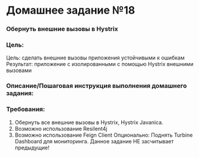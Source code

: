 # Домашнее задание №18
### Обернуть внешние вызовы в Hystrix

### Цель:
Цель: сделать внешние вызовы приложения устойчивыми к ошибкам
Результат: приложение с изолированными с помощью Hystrix внешними вызовами

### Описание/Пошаговая инструкция выполнения домашнего задания:
### Требования:
1. Обернуть все внешние вызовы в Hystrix, Hystrix Javanica.
2. Возможно использование Resilent4j
3. Возможно использование Feign Client
Опционально: Поднять Turbine Dashboard для мониторинга.
Данное задание НЕ засчитывает предыдущие!